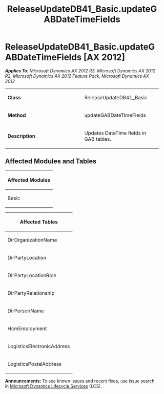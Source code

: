 ﻿---
title: ReleaseUpdateDB41_Basic.updateGABDateTimeFields
TOCTitle: ReleaseUpdateDB41_Basic.updateGABDateTimeFields
ms:assetid: 5c1c73af-083a-c608-1ac1-e98848539103
ms:mtpsurl: https://msdn.microsoft.com/en-us/library/JJ736344(v=AX.60)
ms:contentKeyID: 49708518
ms.date: 05/18/2015
mtps_version: v=AX.60
---

# ReleaseUpdateDB41\_Basic.updateGABDateTimeFields [AX 2012]


_**Applies To:** Microsoft Dynamics AX 2012 R3, Microsoft Dynamics AX 2012 R2, Microsoft Dynamics AX 2012 Feature Pack, Microsoft Dynamics AX 2012_

<table>
<colgroup>
<col style="width: 50%" />
<col style="width: 50%" />
</colgroup>
<tbody>
<tr class="odd">
<td><p><strong>Class</strong></p></td>
<td><p>ReleaseUpdateDB41_Basic</p></td>
</tr>
<tr class="even">
<td><p><strong>Method</strong></p></td>
<td><p>updateGABDateTimeFields</p></td>
</tr>
<tr class="odd">
<td><p><strong>Description</strong></p></td>
<td><p>Updates DateTime fields in GAB tables.</p></td>
</tr>
</tbody>
</table>


## Affected Modules and Tables

<table>
<colgroup>
<col style="width: 100%" />
</colgroup>
<thead>
<tr class="header">
<th><p>Affected Modules</p></th>
</tr>
</thead>
<tbody>
<tr class="odd">
<td><p>Basic</p></td>
</tr>
</tbody>
</table>


<table>
<colgroup>
<col style="width: 100%" />
</colgroup>
<thead>
<tr class="header">
<th><p>Affected Tables</p></th>
</tr>
</thead>
<tbody>
<tr class="odd">
<td><p>DirOrganizationName</p></td>
</tr>
<tr class="even">
<td><p>DirPartyLocation</p></td>
</tr>
<tr class="odd">
<td><p>DirPartyLocationRole</p></td>
</tr>
<tr class="even">
<td><p>DirPartyRelationship</p></td>
</tr>
<tr class="odd">
<td><p>DirPersonName</p></td>
</tr>
<tr class="even">
<td><p>HcmEmployment</p></td>
</tr>
<tr class="odd">
<td><p>LogisticsElectronicAddress</p></td>
</tr>
<tr class="even">
<td><p>LogisticsPostalAddress</p></td>
</tr>
</tbody>
</table>

  
**Announcements:** To see known issues and recent fixes, use [Issue search](http://go.microsoft.com/fwlink/?linkid=389258) in [Microsoft Dynamics Lifecycle Services](http://go.microsoft.com/fwlink/?linkid=306505) (LCS).

